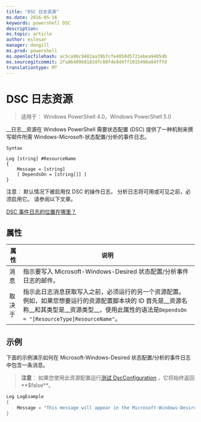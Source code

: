 ```yaml
---
title: "DSC 日志资源"
ms.date: 2016-05-16
keywords: powershell DSC
description: 
ms.topic: article
author: eslesar
manager: dongill
ms.prod: powershell
ms.openlocfilehash: ac5ca96c9402aa39b7cfe4058d5721ebea9405db
ms.sourcegitcommit: 2fa86409b9183dfc80f4e9d4ff1015496e04fffd
translationtype: MT
---
```

# DSC 日志资源 

> 适用于︰ Windows PowerShell 4.0，Windows PowerShell 5.0

__日志__资源在 Windows PowerShell 需要状态配置 (DSC) 提供了一种机制来撰写邮件所需 Windows-Microsoft-状态配置/分析的事件日志。

```
Syntax

Log [string] #ResourceName
{
    Message = [string]
    [ DependsOn = [string[]] ]
}
```

注意︰ 默认情况下被启用仅 DSC 的操作日志。
分析日志将可用或可见之前，必须启用它。
请参阅以下文章。

[DSC 事件日志的位置在哪里？](https://msdn.microsoft.com/en-us/powershell/dsc/troubleshooting#where-are-dsc-event-logs)

## 属性
|  属性  |  说明   | 
|---|---| 
| 消息| 指示要写入 Microsoft-Windows-Desired 状态配置/分析事件日志的邮件。| 
| 取决于 | 指示此日志消息获取写入之前，必须运行的另一个资源配置。 例如，如果您想要运行的资源配置脚本块的 ID 首先是__资源名称__和其类型是__资源类型__，使用此属性的语法是`DependsOn = "[ResourceType]ResourceName"`。| 

## 示例

下面的示例演示如何在 Microsoft-Windows-Desired 状态配置/分析的事件日志中包含一条消息。

> **注意**︰ 如果您使用此资源配置运行[测试 DscConfiguration](https://technet.microsoft.com/en-us/library/dn407382.aspx) ，它将始终返回**$false**。

```powershell 
Log LogExample
{
    Message = "This message will appear in the Microsoft-Windows-Desired State Configuration/Analytic event log."
} 
```

